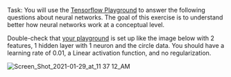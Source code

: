 Task:
You will use the [Tensorflow Playground](https://playground.tensorflow.org/#activation=linear&batchSize=10&dataset=circle&regDataset=reg-plane&learningRate=0.01&regularizationRate=0&noise=0&networkShape=1&seed=0.38153&showTestData=false&discretize=false&percTrainData=50&x=true&y=true&xTimesY=false&xSquared=false&ySquared=false&cosX=false&sinX=false&cosY=false&sinY=false&collectStats=false&problem=classification&initZero=false&hideText=false) to answer the following questions about neural networks. The goal of this exercise is to understand better how neural networks work at a conceptual level.

Double-check that [your playground](https://playground.tensorflow.org/#activation=linear&batchSize=10&dataset=circle&regDataset=reg-plane&learningRate=0.01&regularizationRate=0&noise=0&networkShape=1&seed=0.38153&showTestData=false&discretize=false&percTrainData=50&x=true&y=true&xTimesY=false&xSquared=false&ySquared=false&cosX=false&sinX=false&cosY=false&sinY=false&collectStats=false&problem=classification&initZero=false&hideText=false) is set up like the image below with 2 features, 1 hidden layer with 1 neuron and the circle data. You should have a learning rate of 0.01, a Linear activation function, and no regularization.

![Screen_Shot_2021-01-29_at_11 37 12_AM](https://github.com/VALDE021/Intermediate-Machine-Learning/assets/134979886/67e9d5e3-15d0-43a2-8e06-37802ec81882)
